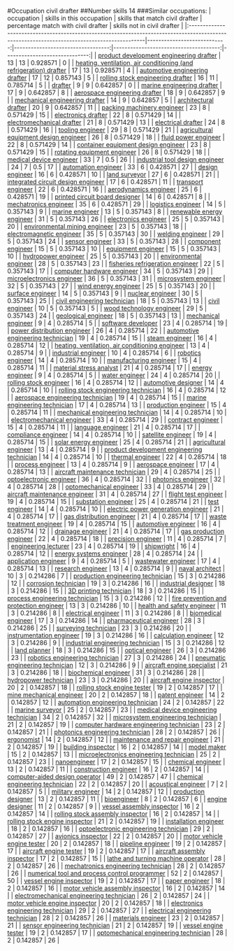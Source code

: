 #Occupation civil drafter
##Number skills 14
###Similar occupations:
| occupation                                                                                                                                  |   skills in this occupation |   skills that match civil drafter |   percentage match with civil drafter |   skills not in civil drafter |
|:--------------------------------------------------------------------------------------------------------------------------------------------|----------------------------:|----------------------------------:|--------------------------------------:|------------------------------:|
| [product development engineering drafter](product_development_engineering_drafter.md)                                                       |                          13 |                                13 |                              0.928571 |                             0 |
| [heating, ventilation, air conditioning (and refrigeration) drafter](heating,_ventilation,_air_conditioning_(and_refrigeration)_drafter.md) |                          17 |                                13 |                              0.928571 |                             4 |
| [automotive engineering drafter](automotive_engineering_drafter.md)                                                                         |                          17 |                                12 |                              0.857143 |                             5 |
| [rolling stock engineering drafter](rolling_stock_engineering_drafter.md)                                                                   |                          16 |                                11 |                              0.785714 |                             5 |
| [drafter](drafter.md)                                                                                                                       |                           9 |                                 9 |                              0.642857 |                             0 |
| [marine engineering drafter](marine_engineering_drafter.md)                                                                                 |                          17 |                                 9 |                              0.642857 |                             8 |
| [aerospace engineering drafter](aerospace_engineering_drafter.md)                                                                           |                          18 |                                 9 |                              0.642857 |                             9 |
| [mechanical engineering drafter](mechanical_engineering_drafter.md)                                                                         |                          14 |                                 9 |                              0.642857 |                             5 |
| [architectural drafter](architectural_drafter.md)                                                                                           |                          20 |                                 9 |                              0.642857 |                            11 |
| [packing machinery engineer](packing_machinery_engineer.md)                                                                                 |                          23 |                                 8 |                              0.571429 |                            15 |
| [electronics drafter](electronics_drafter.md)                                                                                               |                          22 |                                 8 |                              0.571429 |                            14 |
| [electromechanical drafter](electromechanical_drafter.md)                                                                                   |                          21 |                                 8 |                              0.571429 |                            13 |
| [electrical drafter](electrical_drafter.md)                                                                                                 |                          24 |                                 8 |                              0.571429 |                            16 |
| [tooling engineer](tooling_engineer.md)                                                                                                     |                          29 |                                 8 |                              0.571429 |                            21 |
| [agricultural equipment design engineer](agricultural_equipment_design_engineer.md)                                                         |                          26 |                                 8 |                              0.571429 |                            18 |
| [fluid power engineer](fluid_power_engineer.md)                                                                                             |                          22 |                                 8 |                              0.571429 |                            14 |
| [container equipment design engineer](container_equipment_design_engineer.md)                                                               |                          23 |                                 8 |                              0.571429 |                            15 |
| [rotating equipment engineer](rotating_equipment_engineer.md)                                                                               |                          26 |                                 8 |                              0.571429 |                            18 |
| [medical device engineer](medical_device_engineer.md)                                                                                       |                          33 |                                 7 |                              0.5      |                            26 |
| [industrial tool design engineer](industrial_tool_design_engineer.md)                                                                       |                          24 |                                 7 |                              0.5      |                            17 |
| [automation engineer](automation_engineer.md)                                                                                               |                          33 |                                 6 |                              0.428571 |                            27 |
| [design engineer](design_engineer.md)                                                                                                       |                          16 |                                 6 |                              0.428571 |                            10 |
| [land surveyor](land_surveyor.md)                                                                                                           |                          27 |                                 6 |                              0.428571 |                            21 |
| [integrated circuit design engineer](integrated_circuit_design_engineer.md)                                                                 |                          17 |                                 6 |                              0.428571 |                            11 |
| [transport engineer](transport_engineer.md)                                                                                                 |                          22 |                                 6 |                              0.428571 |                            16 |
| [aerodynamics engineer](aerodynamics_engineer.md)                                                                                           |                          25 |                                 6 |                              0.428571 |                            19 |
| [printed circuit board designer](printed_circuit_board_designer.md)                                                                         |                          14 |                                 6 |                              0.428571 |                             8 |
| [mechatronics engineer](mechatronics_engineer.md)                                                                                           |                          35 |                                 6 |                              0.428571 |                            29 |
| [logistics engineer](logistics_engineer.md)                                                                                                 |                          14 |                                 5 |                              0.357143 |                             9 |
| [marine engineer](marine_engineer.md)                                                                                                       |                          13 |                                 5 |                              0.357143 |                             8 |
| [renewable energy engineer](renewable_energy_engineer.md)                                                                                   |                          31 |                                 5 |                              0.357143 |                            26 |
| [electronics engineer](electronics_engineer.md)                                                                                             |                          25 |                                 5 |                              0.357143 |                            20 |
| [environmental mining engineer](environmental_mining_engineer.md)                                                                           |                          23 |                                 5 |                              0.357143 |                            18 |
| [electromagnetic engineer](electromagnetic_engineer.md)                                                                                     |                          35 |                                 5 |                              0.357143 |                            30 |
| [welding engineer](welding_engineer.md)                                                                                                     |                          29 |                                 5 |                              0.357143 |                            24 |
| [sensor engineer](sensor_engineer.md)                                                                                                       |                          33 |                                 5 |                              0.357143 |                            28 |
| [component engineer](component_engineer.md)                                                                                                 |                          15 |                                 5 |                              0.357143 |                            10 |
| [equipment engineer](equipment_engineer.md)                                                                                                 |                          15 |                                 5 |                              0.357143 |                            10 |
| [hydropower engineer](hydropower_engineer.md)                                                                                               |                          25 |                                 5 |                              0.357143 |                            20 |
| [environmental engineer](environmental_engineer.md)                                                                                         |                          28 |                                 5 |                              0.357143 |                            23 |
| [fisheries refrigeration engineer](fisheries_refrigeration_engineer.md)                                                                     |                          22 |                                 5 |                              0.357143 |                            17 |
| [computer hardware engineer](computer_hardware_engineer.md)                                                                                 |                          34 |                                 5 |                              0.357143 |                            29 |
| [microelectronics engineer](microelectronics_engineer.md)                                                                                   |                          36 |                                 5 |                              0.357143 |                            31 |
| [microsystem engineer](microsystem_engineer.md)                                                                                             |                          32 |                                 5 |                              0.357143 |                            27 |
| [wind energy engineer](wind_energy_engineer.md)                                                                                             |                          25 |                                 5 |                              0.357143 |                            20 |
| [surface engineer](surface_engineer.md)                                                                                                     |                          14 |                                 5 |                              0.357143 |                             9 |
| [nuclear engineer](nuclear_engineer.md)                                                                                                     |                          30 |                                 5 |                              0.357143 |                            25 |
| [civil engineering technician](civil_engineering_technician.md)                                                                             |                          18 |                                 5 |                              0.357143 |                            13 |
| [civil engineer](civil_engineer.md)                                                                                                         |                          10 |                                 5 |                              0.357143 |                             5 |
| [wood technology engineer](wood_technology_engineer.md)                                                                                     |                          29 |                                 5 |                              0.357143 |                            24 |
| [geological engineer](geological_engineer.md)                                                                                               |                          18 |                                 5 |                              0.357143 |                            13 |
| [mechanical engineer](mechanical_engineer.md)                                                                                               |                           9 |                                 4 |                              0.285714 |                             5 |
| [software developer](software_developer.md)                                                                                                 |                          23 |                                 4 |                              0.285714 |                            19 |
| [power distribution engineer](power_distribution_engineer.md)                                                                               |                          26 |                                 4 |                              0.285714 |                            22 |
| [automotive engineering technician](automotive_engineering_technician.md)                                                                   |                          19 |                                 4 |                              0.285714 |                            15 |
| [steam engineer](steam_engineer.md)                                                                                                         |                          16 |                                 4 |                              0.285714 |                            12 |
| [heating, ventilation, air conditioning engineer](heating,_ventilation,_air_conditioning_engineer.md)                                       |                          13 |                                 4 |                              0.285714 |                             9 |
| [industrial engineer](industrial_engineer.md)                                                                                               |                          10 |                                 4 |                              0.285714 |                             6 |
| [robotics engineer](robotics_engineer.md)                                                                                                   |                          14 |                                 4 |                              0.285714 |                            10 |
| [manufacturing engineer](manufacturing_engineer.md)                                                                                         |                          15 |                                 4 |                              0.285714 |                            11 |
| [material stress analyst](material_stress_analyst.md)                                                                                       |                          21 |                                 4 |                              0.285714 |                            17 |
| [energy engineer](energy_engineer.md)                                                                                                       |                           9 |                                 4 |                              0.285714 |                             5 |
| [water engineer](water_engineer.md)                                                                                                         |                          24 |                                 4 |                              0.285714 |                            20 |
| [rolling stock engineer](rolling_stock_engineer.md)                                                                                         |                          16 |                                 4 |                              0.285714 |                            12 |
| [automotive designer](automotive_designer.md)                                                                                               |                          14 |                                 4 |                              0.285714 |                            10 |
| [rolling stock engineering technician](rolling_stock_engineering_technician.md)                                                             |                          16 |                                 4 |                              0.285714 |                            12 |
| [aerospace engineering technician](aerospace_engineering_technician.md)                                                                     |                          19 |                                 4 |                              0.285714 |                            15 |
| [marine engineering technician](marine_engineering_technician.md)                                                                           |                          17 |                                 4 |                              0.285714 |                            13 |
| [production engineer](production_engineer.md)                                                                                               |                          15 |                                 4 |                              0.285714 |                            11 |
| [mechanical engineering technician](mechanical_engineering_technician.md)                                                                   |                          14 |                                 4 |                              0.285714 |                            10 |
| [electromechanical engineer](electromechanical_engineer.md)                                                                                 |                          33 |                                 4 |                              0.285714 |                            29 |
| [contract engineer](contract_engineer.md)                                                                                                   |                          15 |                                 4 |                              0.285714 |                            11 |
| [language engineer](language_engineer.md)                                                                                                   |                          21 |                                 4 |                              0.285714 |                            17 |
| [compliance engineer](compliance_engineer.md)                                                                                               |                          14 |                                 4 |                              0.285714 |                            10 |
| [satellite engineer](satellite_engineer.md)                                                                                                 |                          19 |                                 4 |                              0.285714 |                            15 |
| [solar energy engineer](solar_energy_engineer.md)                                                                                           |                          25 |                                 4 |                              0.285714 |                            21 |
| [agricultural engineer](agricultural_engineer.md)                                                                                           |                          13 |                                 4 |                              0.285714 |                             9 |
| [product development engineering technician](product_development_engineering_technician.md)                                                 |                          14 |                                 4 |                              0.285714 |                            10 |
| [thermal engineer](thermal_engineer.md)                                                                                                     |                          22 |                                 4 |                              0.285714 |                            18 |
| [process engineer](process_engineer.md)                                                                                                     |                          13 |                                 4 |                              0.285714 |                             9 |
| [aerospace engineer](aerospace_engineer.md)                                                                                                 |                          17 |                                 4 |                              0.285714 |                            13 |
| [aircraft maintenance technician](aircraft_maintenance_technician.md)                                                                       |                          29 |                                 4 |                              0.285714 |                            25 |
| [optoelectronic engineer](optoelectronic_engineer.md)                                                                                       |                          36 |                                 4 |                              0.285714 |                            32 |
| [photonics engineer](photonics_engineer.md)                                                                                                 |                          32 |                                 4 |                              0.285714 |                            28 |
| [optomechanical engineer](optomechanical_engineer.md)                                                                                       |                          33 |                                 4 |                              0.285714 |                            29 |
| [aircraft maintenance engineer](aircraft_maintenance_engineer.md)                                                                           |                          31 |                                 4 |                              0.285714 |                            27 |
| [flight test engineer](flight_test_engineer.md)                                                                                             |                          19 |                                 4 |                              0.285714 |                            15 |
| [substation engineer](substation_engineer.md)                                                                                               |                          25 |                                 4 |                              0.285714 |                            21 |
| [test engineer](test_engineer.md)                                                                                                           |                          14 |                                 4 |                              0.285714 |                            10 |
| [electric power generation engineer](electric_power_generation_engineer.md)                                                                 |                          21 |                                 4 |                              0.285714 |                            17 |
| [gas distribution engineer](gas_distribution_engineer.md)                                                                                   |                          21 |                                 4 |                              0.285714 |                            17 |
| [waste treatment engineer](waste_treatment_engineer.md)                                                                                     |                          19 |                                 4 |                              0.285714 |                            15 |
| [automotive engineer](automotive_engineer.md)                                                                                               |                          16 |                                 4 |                              0.285714 |                            12 |
| [drainage engineer](drainage_engineer.md)                                                                                                   |                          21 |                                 4 |                              0.285714 |                            17 |
| [gas production engineer](gas_production_engineer.md)                                                                                       |                          22 |                                 4 |                              0.285714 |                            18 |
| [precision engineer](precision_engineer.md)                                                                                                 |                          11 |                                 4 |                              0.285714 |                             7 |
| [engineering lecturer](engineering_lecturer.md)                                                                                             |                          23 |                                 4 |                              0.285714 |                            19 |
| [shipwright](shipwright.md)                                                                                                                 |                          16 |                                 4 |                              0.285714 |                            12 |
| [energy systems engineer](energy_systems_engineer.md)                                                                                       |                          28 |                                 4 |                              0.285714 |                            24 |
| [application engineer](application_engineer.md)                                                                                             |                           9 |                                 4 |                              0.285714 |                             5 |
| [wastewater engineer](wastewater_engineer.md)                                                                                               |                          17 |                                 4 |                              0.285714 |                            13 |
| [research engineer](research_engineer.md)                                                                                                   |                          13 |                                 4 |                              0.285714 |                             9 |
| [naval architect](naval_architect.md)                                                                                                       |                          10 |                                 3 |                              0.214286 |                             7 |
| [production engineering technician](production_engineering_technician.md)                                                                   |                          15 |                                 3 |                              0.214286 |                            12 |
| [corrosion technician](corrosion_technician.md)                                                                                             |                          19 |                                 3 |                              0.214286 |                            16 |
| [industrial designer](industrial_designer.md)                                                                                               |                          18 |                                 3 |                              0.214286 |                            15 |
| [3D printing technician](3D_printing_technician.md)                                                                                         |                          18 |                                 3 |                              0.214286 |                            15 |
| [process engineering technician](process_engineering_technician.md)                                                                         |                          15 |                                 3 |                              0.214286 |                            12 |
| [fire prevention and protection engineer](fire_prevention_and_protection_engineer.md)                                                       |                          13 |                                 3 |                              0.214286 |                            10 |
| [health and safety engineer](health_and_safety_engineer.md)                                                                                 |                          11 |                                 3 |                              0.214286 |                             8 |
| [electrical engineer](electrical_engineer.md)                                                                                               |                          11 |                                 3 |                              0.214286 |                             8 |
| [biomedical engineer](biomedical_engineer.md)                                                                                               |                          17 |                                 3 |                              0.214286 |                            14 |
| [pharmaceutical engineer](pharmaceutical_engineer.md)                                                                                       |                          28 |                                 3 |                              0.214286 |                            25 |
| [surveying technician](surveying_technician.md)                                                                                             |                          23 |                                 3 |                              0.214286 |                            20 |
| [instrumentation engineer](instrumentation_engineer.md)                                                                                     |                          19 |                                 3 |                              0.214286 |                            16 |
| [calculation engineer](calculation_engineer.md)                                                                                             |                          12 |                                 3 |                              0.214286 |                             9 |
| [industrial engineering technician](industrial_engineering_technician.md)                                                                   |                          15 |                                 3 |                              0.214286 |                            12 |
| [land planner](land_planner.md)                                                                                                             |                          18 |                                 3 |                              0.214286 |                            15 |
| [optical engineer](optical_engineer.md)                                                                                                     |                          26 |                                 3 |                              0.214286 |                            23 |
| [robotics engineering technician](robotics_engineering_technician.md)                                                                       |                          27 |                                 3 |                              0.214286 |                            24 |
| [pneumatic engineering technician](pneumatic_engineering_technician.md)                                                                     |                          12 |                                 3 |                              0.214286 |                             9 |
| [aircraft engine specialist](aircraft_engine_specialist.md)                                                                                 |                          21 |                                 3 |                              0.214286 |                            18 |
| [biochemical engineer](biochemical_engineer.md)                                                                                             |                          31 |                                 3 |                              0.214286 |                            28 |
| [hydropower technician](hydropower_technician.md)                                                                                           |                          23 |                                 3 |                              0.214286 |                            20 |
| [aircraft engine inspector](aircraft_engine_inspector.md)                                                                                   |                          20 |                                 2 |                              0.142857 |                            18 |
| [rolling stock engine tester](rolling_stock_engine_tester.md)                                                                               |                          19 |                                 2 |                              0.142857 |                            17 |
| [mine mechanical engineer](mine_mechanical_engineer.md)                                                                                     |                          20 |                                 2 |                              0.142857 |                            18 |
| [patent engineer](patent_engineer.md)                                                                                                       |                          14 |                                 2 |                              0.142857 |                            12 |
| [automation engineering technician](automation_engineering_technician.md)                                                                   |                          24 |                                 2 |                              0.142857 |                            22 |
| [marine surveyor](marine_surveyor.md)                                                                                                       |                          25 |                                 2 |                              0.142857 |                            23 |
| [medical device engineering technician](medical_device_engineering_technician.md)                                                           |                          34 |                                 2 |                              0.142857 |                            32 |
| [microsystem engineering technician](microsystem_engineering_technician.md)                                                                 |                          21 |                                 2 |                              0.142857 |                            19 |
| [computer hardware engineering technician](computer_hardware_engineering_technician.md)                                                     |                          23 |                                 2 |                              0.142857 |                            21 |
| [photonics engineering technician](photonics_engineering_technician.md)                                                                     |                          28 |                                 2 |                              0.142857 |                            26 |
| [ergonomist](ergonomist.md)                                                                                                                 |                          14 |                                 2 |                              0.142857 |                            12 |
| [maintenance and repair engineer](maintenance_and_repair_engineer.md)                                                                       |                          21 |                                 2 |                              0.142857 |                            19 |
| [building inspector](building_inspector.md)                                                                                                 |                          16 |                                 2 |                              0.142857 |                            14 |
| [model maker](model_maker.md)                                                                                                               |                          15 |                                 2 |                              0.142857 |                            13 |
| [microelectronics engineering technician](microelectronics_engineering_technician.md)                                                       |                          25 |                                 2 |                              0.142857 |                            23 |
| [nanoengineer](nanoengineer.md)                                                                                                             |                          17 |                                 2 |                              0.142857 |                            15 |
| [chemical engineer](chemical_engineer.md)                                                                                                   |                          13 |                                 2 |                              0.142857 |                            11 |
| [construction engineer](construction_engineer.md)                                                                                           |                          16 |                                 2 |                              0.142857 |                            14 |
| [computer-aided design operator](computer-aided_design_operator.md)                                                                         |                          49 |                                 2 |                              0.142857 |                            47 |
| [chemical engineering technician](chemical_engineering_technician.md)                                                                       |                          22 |                                 2 |                              0.142857 |                            20 |
| [acoustical engineer](acoustical_engineer.md)                                                                                               |                           7 |                                 2 |                              0.142857 |                             5 |
| [military engineer](military_engineer.md)                                                                                                   |                          14 |                                 2 |                              0.142857 |                            12 |
| [production designer](production_designer.md)                                                                                               |                          13 |                                 2 |                              0.142857 |                            11 |
| [bioengineer](bioengineer.md)                                                                                                               |                           8 |                                 2 |                              0.142857 |                             6 |
| [engine designer](engine_designer.md)                                                                                                       |                          11 |                                 2 |                              0.142857 |                             9 |
| [vessel assembly inspector](vessel_assembly_inspector.md)                                                                                   |                          16 |                                 2 |                              0.142857 |                            14 |
| [rolling stock assembly inspector](rolling_stock_assembly_inspector.md)                                                                     |                          16 |                                 2 |                              0.142857 |                            14 |
| [rolling stock engine inspector](rolling_stock_engine_inspector.md)                                                                         |                          21 |                                 2 |                              0.142857 |                            19 |
| [installation engineer](installation_engineer.md)                                                                                           |                          18 |                                 2 |                              0.142857 |                            16 |
| [optoelectronic engineering technician](optoelectronic_engineering_technician.md)                                                           |                          29 |                                 2 |                              0.142857 |                            27 |
| [avionics inspector](avionics_inspector.md)                                                                                                 |                          22 |                                 2 |                              0.142857 |                            20 |
| [motor vehicle engine tester](motor_vehicle_engine_tester.md)                                                                               |                          20 |                                 2 |                              0.142857 |                            18 |
| [pipeline engineer](pipeline_engineer.md)                                                                                                   |                          19 |                                 2 |                              0.142857 |                            17 |
| [aircraft engine tester](aircraft_engine_tester.md)                                                                                         |                          19 |                                 2 |                              0.142857 |                            17 |
| [aircraft assembly inspector](aircraft_assembly_inspector.md)                                                                               |                          17 |                                 2 |                              0.142857 |                            15 |
| [lathe and turning machine operator](lathe_and_turning_machine_operator.md)                                                                 |                          28 |                                 2 |                              0.142857 |                            26 |
| [mechatronics engineering technician](mechatronics_engineering_technician.md)                                                               |                          28 |                                 2 |                              0.142857 |                            26 |
| [numerical tool and process control programmer](numerical_tool_and_process_control_programmer.md)                                           |                          52 |                                 2 |                              0.142857 |                            50 |
| [vessel engine inspector](vessel_engine_inspector.md)                                                                                       |                          19 |                                 2 |                              0.142857 |                            17 |
| [paper engineer](paper_engineer.md)                                                                                                         |                          18 |                                 2 |                              0.142857 |                            16 |
| [motor vehicle assembly inspector](motor_vehicle_assembly_inspector.md)                                                                     |                          16 |                                 2 |                              0.142857 |                            14 |
| [electromechanical engineering technician](electromechanical_engineering_technician.md)                                                     |                          26 |                                 2 |                              0.142857 |                            24 |
| [motor vehicle engine inspector](motor_vehicle_engine_inspector.md)                                                                         |                          20 |                                 2 |                              0.142857 |                            18 |
| [electronics engineering technician](electronics_engineering_technician.md)                                                                 |                          29 |                                 2 |                              0.142857 |                            27 |
| [electrical engineering technician](electrical_engineering_technician.md)                                                                   |                          28 |                                 2 |                              0.142857 |                            26 |
| [materials engineer](materials_engineer.md)                                                                                                 |                          23 |                                 2 |                              0.142857 |                            21 |
| [sensor engineering technician](sensor_engineering_technician.md)                                                                           |                          21 |                                 2 |                              0.142857 |                            19 |
| [vessel engine tester](vessel_engine_tester.md)                                                                                             |                          19 |                                 2 |                              0.142857 |                            17 |
| [optomechanical engineering technician](optomechanical_engineering_technician.md)                                                           |                          28 |                                 2 |                              0.142857 |                            26 |
